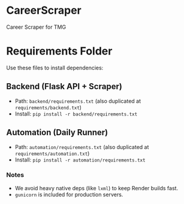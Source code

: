 # CareerScraper
Career Scraper for TMG
# Requirements Folder

Use these files to install dependencies:

## Backend (Flask API + Scraper)
- Path: `backend/requirements.txt` (also duplicated at `requirements/backend.txt`)
- Install: `pip install -r backend/requirements.txt`

## Automation (Daily Runner)
- Path: `automation/requirements.txt` (also duplicated at `requirements/automation.txt`)
- Install: `pip install -r automation/requirements.txt`

### Notes
- We avoid heavy native deps (like `lxml`) to keep Render builds fast.
- `gunicorn` is included for production servers.
